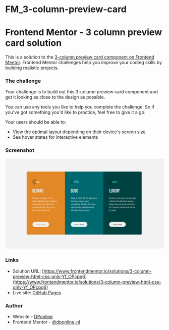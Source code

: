 # FM_3-column-preview-card

# Frontend Mentor - 3 column preview card solution

This is a solution to the [3-column preview card component on Frontend Mentor](https://www.frontendmentor.io/challenges/3column-preview-card-component-pH92eAR2-). Frontend Mentor challenges help you improve your coding skills by building realistic projects.

### The challenge

Your challenge is to build out this 3-column preview card component and get it looking as close to the design as possible.

You can use any tools you like to help you complete the challenge. So if you've got something you'd like to practice, feel free to give it a go.

Your users should be able to:

-   View the optimal layout depending on their device's screen size
-   See hover states for interactive elements

### Screenshot

![](./Screenshot.jpg)

### Links

-   Solution URL: [https://www.frontendmentor.io/solutions/3-column-preview-html-css-only-Yf_OPcpq6](https://www.frontendmentor.io/solutions/3-column-preview-html-css-only-Yf_OPcpq6)
-   Live site: [GitHub Pages](https://dponline-nl.github.io/FM_3-column-preview-card/)

### Author

-   Website - [DPonline](https://www.dponline.nl)
-   Frontend Mentor - [@dponline-nl](https://www.frontendmentor.io/profile/dponline-nl)

